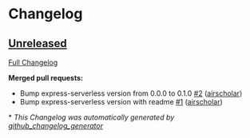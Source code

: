 # Changelog

## [Unreleased](https://github.com/airscholar/heroku-express-serverless/tree/HEAD)

[Full Changelog](https://github.com/airscholar/heroku-express-serverless/compare/04ff230cb3d85b982648d0be492e02f4d2eccba0...HEAD)

**Merged pull requests:**

- Bump express-serverless version from 0.0.0 to 0.1.0 [\#2](https://github.com/airscholar/heroku-express-serverless/pull/2) ([airscholar](https://github.com/airscholar))
- Bump express-serverless version with readme [\#1](https://github.com/airscholar/heroku-express-serverless/pull/1) ([airscholar](https://github.com/airscholar))



\* *This Changelog was automatically generated by [github_changelog_generator](https://github.com/github-changelog-generator/github-changelog-generator)*
